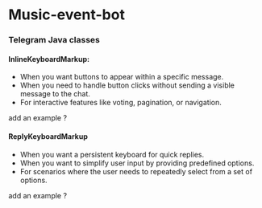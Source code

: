 # Music-event-bot


### Telegram Java classes

#### InlineKeyboardMarkup:
- When you want buttons to appear within a specific message.
- When you need to handle button clicks without sending a visible message to the chat.
- For interactive features like voting, pagination, or navigation.

add an example ? 

#### ReplyKeyboardMarkup
- When you want a persistent keyboard for quick replies.
- When you want to simplify user input by providing predefined options.
- For scenarios where the user needs to repeatedly select from a set of options.

add an example ? 